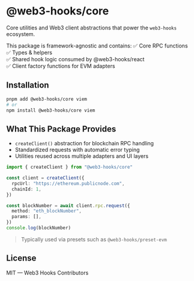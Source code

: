
# @web3-hooks/core

Core utilities and Web3 client abstractions that power the `web3-hooks` ecosystem.

This package is framework-agnostic and contains:
✅ Core RPC functions  
✅ Types & helpers  
✅ Shared hook logic consumed by @web3-hooks/react  
✅ Client factory functions for EVM adapters

## Installation

```bash
pnpm add @web3-hooks/core viem
# or
npm install @web3-hooks/core viem
```

## What This Package Provides

- `createClient()` abstraction for blockchain RPC handling
- Standardized requests with automatic error typing
- Utilities reused across multiple adapters and UI layers

```ts
import { createClient } from "@web3-hooks/core"

const client = createClient({
  rpcUrl: "https://ethereum.publicnode.com",
  chainId: 1,
})

const blockNumber = await client.rpc.request({
  method: "eth_blockNumber",
  params: [],
})
console.log(blockNumber)
```

> Typically used via presets such as `@web3-hooks/preset-evm`

## License

MIT — Web3 Hooks Contributors
